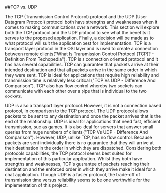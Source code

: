 ##TCP vs. UDP

The TCP (Transmission Control Protocol) protocol and the UDP (User Datagram Protocol) protocol both have strengths and weaknesses when it comes to making communications over a network. This section will explore both the TCP protocol and the UDP protocol to see what the benefits it serves to the proposed application. Finally, a decision will be made as to what protocol will suit the application best for implementation.  TCP is a transport layer protocol in the OSI layer and is used to create a connection between remote clients("What Is Transmission Control Protocol (TCP)? - Definition From Techopedia"). TCP is a connection oriented protocol and it has has several capabilities. TCP can guarantee that packets arrive at their intended destination and that all packets arrive in the same order in which they were sent. TCP is ideal for applications that require high reliability and transmission time is relatively less critical ("TCP Vs UDP - Difference And Comparison"). TCP also has flow control whereby two sockets can communicate with each other over a pipe that is individual to the two sockets. 

UDP is also a transport layer protocol. However, it is not a connection based protocol, in comparison to the TCP protocol. The UDP protocol allows packets to be sent to any destination and once the packet arrives that is the end of the relationship. UDP is ideal for applications that need fast, efficient transmission, suc as games. It is also ideal for servers that answer small queries from huge numbers of clients ("TCP Vs UDP - Difference And Comparison"). However, UDP, unlike TCP, has no flow control. Because packets are sent individually there is no guarantee that they will arrive at their destination in the order in which they are dispatched. Considering both protocols capabilities, the TCP protocol seems best suited for implementation of this particular application. Whilst they both have strengths and weaknesses, TCP's guarantee of packets reaching their destination and the enforced order in which they arrive make it ideal for a chat application. Though UDP is a faster protocol, the trade-off of transmission time versus reliability seems to be one worthwhile for the implementation of this project. 


